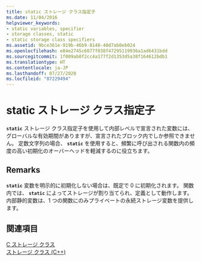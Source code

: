 ```yaml
---
title: static ストレージ クラス指定子
ms.date: 11/04/2016
helpviewer_keywords:
- static variables, specifier
- storage classes, static
- static storage class specifiers
ms.assetid: 9bce361e-919b-46b9-8148-40d7ab0eb024
ms.openlocfilehash: e84e2745c6077f038f47295119936a1ad6431bdd
ms.sourcegitcommit: 1f009ab0f2cc4a177f2d1353d5a38f164612bdb1
ms.translationtype: HT
ms.contentlocale: ja-JP
ms.lasthandoff: 07/27/2020
ms.locfileid: "87229494"
---
```

# <a name="static-storage-class-specifier"></a>static ストレージ クラス指定子

**`static`** ストレージ クラス指定子を使用して内部レベルで宣言された変数には、グローバルな有効期間がありますが、宣言されたブロック内でしか参照できません。 定数文字列の場合、 **`static`** を使用すると、頻繁に呼び出される関数内の頻度の高い初期化のオーバーヘッドを軽減するのに役立ちます。

## <a name="remarks"></a>Remarks

**`static`** 変数を明示的に初期化しない場合は、既定で 0 に初期化されます。 関数内では、 **`static`** によってストレージが割り当てられ、定義として動作します。 内部静的変数は、1 つの関数にのみプライベートの永続ストレージ変数を提供します。

## <a name="see-also"></a>関連項目

[C ストレージ クラス](c-storage-classes.md)<br/>
[ストレージ クラス (C++)](../cpp/storage-classes-cpp.md)
